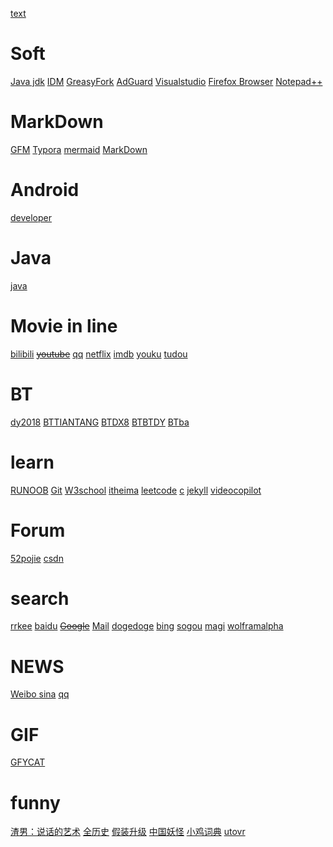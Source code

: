 

[text](./text.md)

# Soft

[Java jdk](https://www.oracle.com/technetwork/java/javase/downloads/index-jsp-138363.html#javasejdk)   		     [IDM](http://www.internetdownloadmanager.com/)			[GreasyFork](https://greasyfork.org/zh-CN)			[AdGuard](https://adguard.com/zh_cn/welcome.html)			[Visualstudio](https://code.visualstudio.com/)			[Firefox Browser](https://www.firefox.com.cn/?utm_medium=referral&utm_source=mozilla.org)	[Notepad++](https://notepad-plus-plus.org/)  

# MarkDown

[GFM](https://guides.github.com/features/mastering-markdown/)				[Typora](https://typora.io/)			[mermaid](https://mermaid-js.github.io/mermaid/#/)			[MarkDown](http://www.markdown.cn/)	 

# Android

[developer](https://developer.android.google.cn/)	

# Java

[java](https://www.oracle.com/technetwork/java/index-jsp-135888.html)	



# Movie in line

[bilibili](https://www.bilibili.com/)			~~[youtube](http://youtube.com/)~~			[qq](https://v.qq.com/)			[netflix](https://www.netflix.com/cn/)		[imdb](https://www.imdb.com/)		[youku](https://youku.com/)			[tudou](https://tudou.com/)	

# BT

[dy2018](https://www.dy2018.com/)	[BTTIANTANG](https://www.bttiantangok.com/)	[BTDX8](https://www.btdx8.com/)	[BTBTDY](http://www.btbtdy.me/)	[BTba](https://www.btba.cc/)	

# learn

[RUNOOB](https://www.runoob.com/)			[Git](https://git-scm.com/)				[W3school](https://www.w3school.com.cn/index.html)			[itheima](http://yun.itheima.com/course?hm)			[leetcode](https://leetcode-cn.com/problemset/all/)			[c](http://c.biancheng.net/cpp/)	[jekyll](http://jekyllcn.com/docs/home/)	[videocopilot](https://videocopilot.net.cn/)	

# Forum

[52pojie](https://www.52pojie.cn/forum.php)			[csdn](https://www.csdn.net/)	

# search

[rrkee](https://rrkee.com/)			[baidu](https://www.baidu.com/)			~~[Google](http://google.com/)~~		[Mail](https://go.mail.ru/?fm=1) 		[dogedoge](https://www.dogedoge.com/)	[bing](https://cn.bing.com/)	[sogou](https://www.sogou.com/)	[magi](https://magi.com/)	[wolframalpha](https://www.wolframalpha.com/)	

# NEWS

[Weibo		](https://weibo.com/login.php)	[sina](https://www.sina.com.cn/)			[qq](https://www.qq.com/?fromdefault)	

# GIF

[GFYCAT](https://gfycat.com/)			

# funny

[渣男：说话的艺术](https://lovelive.tools/)	[全历史](https://www.allhistory.com/)	[假装升级](https://fakeupdate.net/windows98l/)	[中国妖怪](http://www.cbaigui.com/)	[小鸡词典](https://jikipedia.com/)	[utovr](https://www.utovr.com/)	 